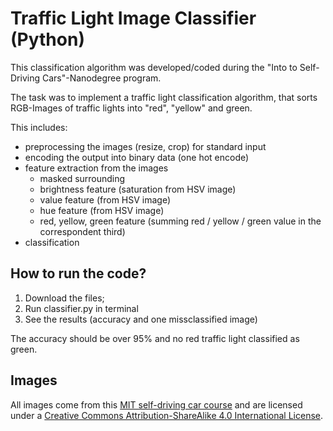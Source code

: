 # Traffic Light Image Classifier (Python)
This classification algorithm was developed/coded during the "Into to Self-Driving Cars"-Nanodegree program.

The task was to implement a traffic light classification algorithm, that sorts RGB-Images of traffic lights into "red", "yellow" and green.

This includes:
* preprocessing the images (resize, crop) for standard input
* encoding the output into binary data (one hot encode)
* feature extraction from the images
    * masked surrounding
    * brightness feature (saturation from HSV image)
    * value feature (from HSV image)
    * hue feature (from HSV image)
    * red, yellow, green feature (summing red / yellow / green value in the correspondent third)
* classification

## How to run the code?

  1. Download the files;
  2. Run classifier.py in terminal
  3. See the results (accuracy and one missclassified image)

The accuracy should be over 95% and no red traffic light classified as green.

## Images
All images come from this [MIT self-driving car course](https://selfdrivingcars.mit.edu/) and are licensed under a [Creative Commons Attribution-ShareAlike 4.0 International License](https://creativecommons.org/licenses/by-sa/4.0/).
